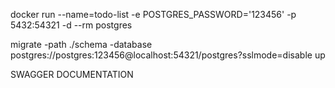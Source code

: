 docker run --name=todo-list -e POSTGRES_PASSWORD='123456' -p 5432:54321 -d --rm postgres

migrate -path ./schema -database postgres://postgres:123456@localhost:54321/postgres?sslmode=disable up

SWAGGER DOCUMENTATION